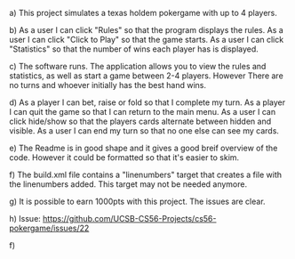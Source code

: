 a) This project simulates a texas holdem pokergame with up to 4 players.

b) As a user I can click "Rules" so that the program displays the rules.
   As a user I can click "Click to Play" so that the game starts.
   As a user I can click "Statistics" so that the number of wins each
   player has is displayed.

c) The software runs. The application allows you to view the rules and
   statistics, as well as start a game between 2-4 players. However
   There are no turns and whoever initially has the best hand wins.

d) As a player I can bet, raise or fold so that I complete my turn.
   As a player I can quit the game so that I can return to the main
   menu.
   As a user I can click hide/show so that the players cards alternate
   between hidden and visible.
   As a user I can end my turn so that no one else can see my cards.

e) The Readme is in good shape and it gives a good breif overview of the
   code. However it could be formatted so that it's easier to skim.

f) The build.xml file contains a "linenumbers" target that creates a
   file with the linenumbers added. This target may not be needed anymore.

g) It is possible to earn 1000pts with this project. The issues are clear.

h) Issue: https://github.com/UCSB-CS56-Projects/cs56-pokergame/issues/22

f)
